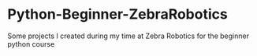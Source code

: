 # Python-Beginner-ZebraRobotics
Some projects I created during my time at Zebra Robotics for the beginner python course 
